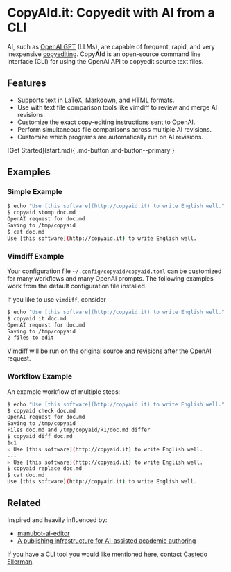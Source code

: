 # Copy**AI**d.it: Copyedit with AI from a CLI

AI, such as [OpenAI GPT](https://en.wikipedia.org/wiki/Generative_pre-trained_transformer)
(LLMs),
are capable of frequent, rapid, and very inexpensive
[copyediting](https://en.wikipedia.org/wiki/Copy_editing).
Copy**AI**d is an open-source command line interface (CLI) for using the OpenAI API to
copyedit source text files.


## Features

* Supports text in LaTeX, Markdown, and HTML formats.
* Use with text file comparison tools like vimdiff to review and merge AI revisions.
* Customize the exact copy-editing instructions sent to OpenAI.
* Perform simultaneous file comparisons across multiple AI revisions.
* Customize which programs are automatically run on AI revisions.


<div class="action-band" markdown>
[Get Started](start.md){ .md-button .md-button--primary }
</div>


## Examples

### Simple Example

```bash
$ echo "Use [this software](http://copyaid.it) to write English well." > doc.md
$ copyaid stomp doc.md
OpenAI request for doc.md
Saving to /tmp/copyaid
$ cat doc.md
Use [this software](http://copyaid.it) to write English well.
```

### Vimdiff Example

Your configuration file `~/.config/copyaid/copyaid.toml` can be customized
for many workflows and many OpenAI prompts. The following examples work
from the default configuration file installed.

If you like to use `vimdiff`, consider

```bash
$ echo "Use [this software](http://copyaid.it) to write English well." > doc.md
$ copyaid it doc.md
OpenAI request for doc.md
Saving to /tmp/copyaid
2 files to edit
```
Vimdiff will be run on the original source and revisions after the OpenAI request.

### Workflow Example

An example workflow of multiple steps:

```bash
$ echo "Use [this software](http://copyaid.it) to write English well." > doc.md
$ copyaid check doc.md
OpenAI request for doc.md
Saving to /tmp/copyaid
Files doc.md and /tmp/copyaid/R1/doc.md differ
$ copyaid diff doc.md 
1c1
< Use [this software](http://copyaid.it) to write English well.
---
> Use [this software](http://copyaid.it) to write English well.
$ copyaid replace doc.md 
$ cat doc.md
Use [this software](http://copyaid.it) to write English well.
```


## Related

Inspired and heavily influenced by:

* [manubot-ai-editor](https://github.com/greenelab/manubot-ai-editor/)
* [A publishing infrastructure for AI-assisted academic authoring](https://doi.org/10.1101/2023.01.21.525030)

If you have a CLI tool you would like mentioned here,
contact [Castedo Ellerman](https://castedo.com).
